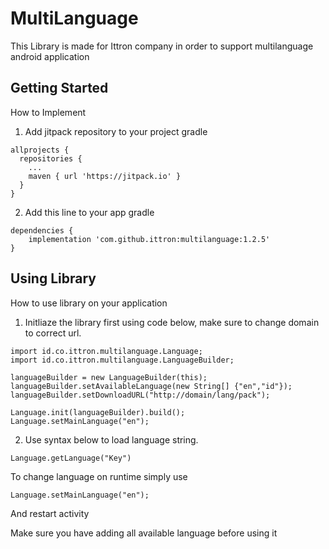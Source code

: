 # MultiLanguage

This Library is made for Ittron company in order to support multilanguage android application

## Getting Started
How to Implement

1. Add jitpack repository to your project gradle

```
allprojects {
  repositories {
    ...
    maven { url 'https://jitpack.io' }
  }
}
```

2. Add this line to your app gradle
```
dependencies {
    implementation 'com.github.ittron:multilanguage:1.2.5'
}
```

## Using Library
How to use library on your application

1. Initliaze the library first using code below, make sure to change domain to correct url.
```
import id.co.ittron.multilanguage.Language;
import id.co.ittron.multilanguage.LanguageBuilder;

languageBuilder = new LanguageBuilder(this);
languageBuilder.setAvailableLanguage(new String[] {"en","id"});
languageBuilder.setDownloadURL("http://domain/lang/pack");

Language.init(languageBuilder).build();
Language.setMainLanguage("en");
```
2. Use syntax below to load language string.
```
Language.getLanguage("Key")
```

To change language on runtime simply use
```
Language.setMainLanguage("en");
```
And restart activity

Make sure you have adding all available language before using it
